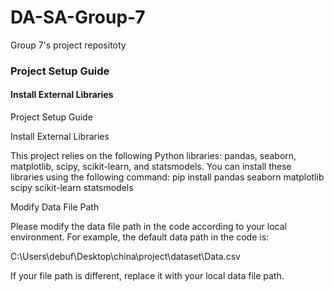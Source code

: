 # DA-SA-Group-7
Group 7's project repositoty
### Project Setup Guide

#### Install External Libraries

Project Setup Guide

Install External Libraries

This project relies on the following Python libraries: pandas, seaborn, matplotlib, scipy, scikit-learn, and statsmodels. You can install these libraries using the following command:
pip install pandas seaborn matplotlib scipy scikit-learn statsmodels

Modify Data File Path

Please modify the data file path in the code according to your local environment. For example, the default data path in the code is:

C:\Users\debuf\Desktop\china\project\dataset\Data.csv

If your file path is different, replace it with your local data file path.
